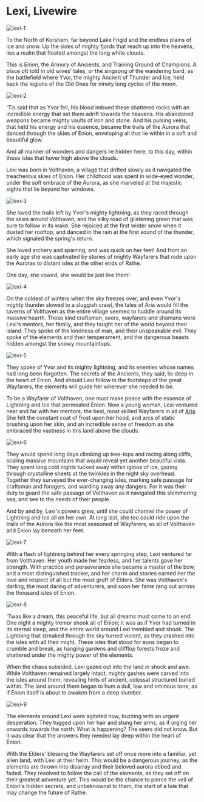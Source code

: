 # Lexi, Livewire

<img src="https://media.githubusercontent.com/media/nathaneastwood/fablore/main/src/main-story/05-tales-of-aria/media/lexi-1.webp" alt="lexi-1" class="center">

To the North of Korshem, far beyond Lake Frigid and the endless plains of ice and snow. Up the sides of mighty fjords that reach up into the heavens, lies a realm that floated amongst the long white clouds.

This is Enion, the Armory of Ancients, and Training Ground of Champions. A place oft told in old wives' tales, or the singsong of the wandering bard, as the battlefield where Yvor, the mighty Ancient of Thunder and Ice, held back the legions of the Old Ones for ninety long cycles of the moon.

<img src="https://media.githubusercontent.com/media/nathaneastwood/fablore/main/src/main-story/05-tales-of-aria/media/lexi-2.webp" alt="lexi-2" class="center">

'Tis said that as Yvor fell, his blood imbued these shattered rocks with an incredible energy that set them adrift towards the heavens. His abandoned weapons became mighty vaults of iron and stone. And his pulsing veins, that held his energy and his essence, became the trails of the Aurora that danced through the skies of Enion, enveloping all that lie within in a soft and beautiful glow.

And all manner of wonders and dangers lie hidden here, to this day, within these isles that hover high above the clouds.

Lexi was born in Volthaven, a village that drifted slowly as it navigated the treacherous skies of Enion. Her childhood was spent in wide-eyed wonder, under the soft embrace of the Aurora, as she marveled at the majestic sights that lie beyond her windows.

<img src="https://media.githubusercontent.com/media/nathaneastwood/fablore/main/src/main-story/05-tales-of-aria/media/lexi-3.webp" alt="lexi-3" class="center">

She loved the trails left by Yvor's mighty lightning, as they raced through the skies around Volthaven, and the silky road of glistening green that was sure to follow in its wake. She rejoiced at the first winter snow when it dusted her rooftop, and danced in the rain at the first sound of the thunder, which signaled the spring's return.

She loved archery and sparring, and was quick on her feet! And from an early age she was captivated by stories of mighty Wayfarers that rode upon the Auroras to distant isles at the other ends of Rathe.

One day, she vowed, she would be just like them!

<img src="https://media.githubusercontent.com/media/nathaneastwood/fablore/main/src/main-story/05-tales-of-aria/media/lexi-4.webp" alt="lexi-4" class="center">

On the coldest of winters when the sky freezes over, and even Yvor's mighty thunder slowed to a sluggish crawl, the tales of Aria would fill the taverns of Volthaven as the entire village seemed to huddle around its massive hearth. These kind craftsman, seers, wayfarers and shamans were Lexi's mentors, her family, and they taught her of the world beyond their island. They spoke of the kindness of man, and their unspeakable evil. They spoke of the elements and their temperament, and the dangerous beasts hidden amongst the snowy mountaintops.

<img src="https://media.githubusercontent.com/media/nathaneastwood/fablore/main/src/main-story/05-tales-of-aria/media/lexi-5.webp" alt="lexi-5" class="center">

They spoke of Yvor and its mighty lightning, and its enemies whose names had long been forgotten. The secrets of the Ancients, they said, lie deep in the heart of Enion. And should Lexi follow in the footsteps of the great Wayfarers, the elements will guide her wherever she needed to be.

To be a Wayfarer of Volthaven, one must make peace with the essence of Lightning and Ice that permeated Enion. Now a young woman, Lexi ventured near and far with her mentors; the best, most skilled Wayfarers in all of [Aria](https://legendarystories.net/world-of-rathe/aria/aria.html). She felt the constant coat of frost upon her hood, and arcs of static brushing upon her skin, and an incredible sense of freedom as she embraced the vastness in this land above the clouds.

<img src="https://media.githubusercontent.com/media/nathaneastwood/fablore/main/src/main-story/05-tales-of-aria/media/lexi-6.webp" alt="lexi-6" class="center">

They would spend long days climbing up tree-tops and racing along cliffs, scaling massive mountains that would reveal yet another beautiful vista. They spent long cold nights tucked away within igloos of ice, gazing through crystalline sheets at the twinkles in the night sky overhead. Together they surveyed the ever-changing isles, marking safe passage for craftsman and foragers, and warding away any dangers. For it was their duty to guard the safe passage of Volthaven as it navigated this shimmering sea, and see to the needs of their people.

And by and by, Lexi's powers grew, until she could channel the power of Lightning and Ice all on her own. At long last, she too could ride upon the trails of the Aurora like the most seasoned of Wayfarers, as all of Volthaven and Enion lay beneath her feet.

<img src="https://media.githubusercontent.com/media/nathaneastwood/fablore/main/src/main-story/05-tales-of-aria/media/lexi-7.webp" alt="lexi-7" class="center">

With a flash of lightning behind her every springing step, Lexi ventured far from Volthaven. Her youth made her fearless, and her talents gave her strength. With practice and perseverance she became a master of the bow, and a most distinguished tracker, and her charm and stories earned her the love and respect of all but the most gruff of Elders. She was Volthaven's darling, the most daring of adventurers, and soon her fame rang out across the thousand isles of Enion.

<img src="https://media.githubusercontent.com/media/nathaneastwood/fablore/main/src/main-story/05-tales-of-aria/media/lexi-8.webp" alt="lexi-8" class="center">

'Twas like a dream, this peaceful life, but all dreams must come to an end. One night a mighty tremor shook all of Enion; it was as if Yvor had turned in its eternal sleep, and the entire world around Lexi trembled and shook. The Lightning that streaked through the sky turned violent, as they crashed into the isles with all their might. These isles that stood for eons began to crumble and break, as hanging gardens and clifftop forests froze and shattered under the mighty power of the elements.

When the chaos subsided, Lexi gazed out into the land in shock and awe. While Volthaven remained largely intact, mighty gashes were carved into the isles around them, revealing hints of ancient, colossal structured buried within. The land around them began to hum a dull, low and ominous tone, as if Enion itself is about to awaken from a deep slumber.

<img src="https://media.githubusercontent.com/media/nathaneastwood/fablore/main/src/main-story/05-tales-of-aria/media/lexi-9.webp" alt="lexi-9" class="center">

The elements around Lexi were agitated now, buzzing with an urgent desperation. They tugged upon her hair and stung her arms, as if urging her onwards towards the north. What is happening? The seers did not know. But it was clear that the answers they needed lay deep within the heart of Enion.

With the Elders' blessing the Wayfarers set off once more into a familiar, yet alien land, with Lexi at their helm. This would be a dangerous journey, as the elements are thrown into disarray and their beloved aurora ebbed and faded. They resolved to follow the call of the elements, as they set off on their greatest adventure yet. This would be the chance to pierce the veil of Enion's hidden secrets, and unbeknownst to them, the start of a tale that may change the future of Rathe.
